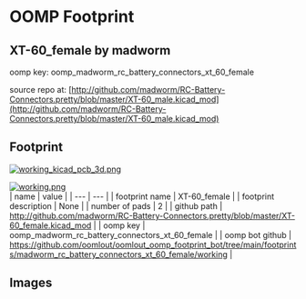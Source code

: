 # OOMP Footprint  
## XT-60_female  by madworm  
  
oomp key: oomp_madworm_rc_battery_connectors_xt_60_female  
  
source repo at: [http://github.com/madworm/RC-Battery-Connectors.pretty/blob/master/XT-60_male.kicad_mod](http://github.com/madworm/RC-Battery-Connectors.pretty/blob/master/XT-60_male.kicad_mod)  
## Footprint  
  
[![working_kicad_pcb_3d.png](working_kicad_pcb_3d_600.png)](working_kicad_pcb_3d.png)  
  
[![working.png](working_600.png)](working.png)  
| name | value | 
| --- | --- | 
| footprint name | XT-60_female | 
| footprint description | None | 
| number of pads | 2 | 
| github path | http://github.com/madworm/RC-Battery-Connectors.pretty/blob/master/XT-60_female.kicad_mod | 
| oomp key | oomp_madworm_rc_battery_connectors_xt_60_female | 
| oomp bot github | https://github.com/oomlout/oomlout_oomp_footprint_bot/tree/main/footprints/madworm_rc_battery_connectors_xt_60_female/working | 
## Images  
